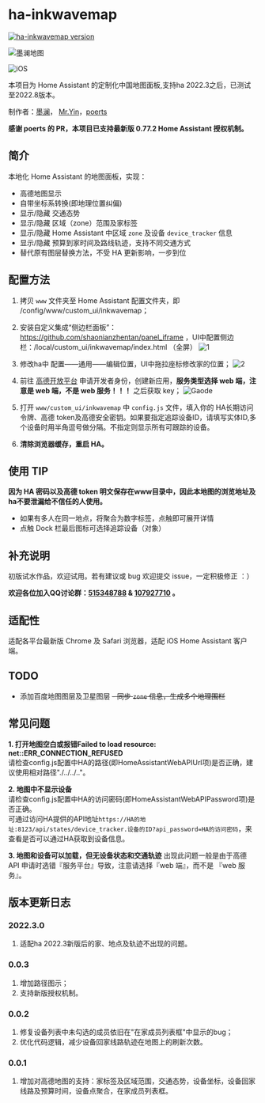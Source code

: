 # ha-inkwavemap
[![ha-inkwavemap version](https://img.shields.io/badge/ha--inkwavemap-2022.3.0-blue.svg)](https://github.com/dscao/ha-inkwavemap)
   
![墨澜地图](https://raw.githubusercontent.com/cxlwill/ha-inkwavemap/master/media/screenshot.jpg)

![iOS](https://raw.githubusercontent.com/cxlwill/ha-inkwavemap/master/media/ios.jpg)

本项目为 Home Assistant 的定制化中国地图面板,支持ha 2022.3之后，已测试至2022.8版本。

制作者：[墨澜](https://github.com/cxlwill)， [Mr.Yin](https://github.com/YinHangCode)，[poerts](https://github.com/poerts)

**感谢 poerts 的 PR，本项目已支持最新版 0.77.2 Home Assistant 授权机制。**

## 简介
本地化 Home Assistant 的地图面板，实现：

- 高德地图显示
- 自带坐标系转换(即地理位置纠偏)
- 显示/隐藏 交通态势
- 显示/隐藏 区域（zone）范围及家标签
- 显示/隐藏 Home Assistant 中区域 `zone` 及设备 `device_tracker` 信息
- 显示/隐藏 预算到家时间及路线轨迹，支持不同交通方式 
- 替代原有图层替换方法，不受 HA 更新影响，一步到位

## 配置方法
1. 拷贝 `www` 文件夹至 Home Assistant 配置文件夹，即 /config/www/custom_ui/inkwavemap；

2. 安装自定义集成“侧边栏面板”：https://github.com/shaonianzhentan/panel_iframe ，UI中配置侧边栏：/local/custom_ui/inkwavemap/index.html （全屏）
![1](https://user-images.githubusercontent.com/16587914/183838379-0fa4f227-5f38-4702-9f76-693b753148cf.jpg)

3. 修改ha中 配置——通用——编辑位置，UI中拖拉座标修改家的位置；
![2](https://user-images.githubusercontent.com/16587914/183839091-88de129e-6466-4abf-9149-d6220db38976.jpg)

3. 前往 [高德开放平台](http://lbs.amap.com/) 申请开发者身份，创建新应用，**服务类型选择 web 端，注意是 web 端，不是 web 服务！！！** 之后获取 key；
![Gaode](https://raw.githubusercontent.com/cxlwill/ha-inkwavemap/master/media/gaode.jpg)

4. 打开 `www/custom_ui/inkwavemap` 中 `config.js` 文件，填入你的 HA长期访问令牌、高德 token及高德安全密钥。如果要指定追踪设备ID，请填写实体ID,多个设备时用半角逗号做分隔。不指定则显示所有可跟踪的设备。

5. **清除浏览器缓存，重启 HA。**

## 使用 TIP
**因为 HA 密码以及高德 token 明文保存在www目录中，因此本地图的浏览地址及ha不要泄漏给不信任的人使用。**
- 如果有多人在同一地点，将聚合为数字标签，点触即可展开详情
- 点触 Dock 栏最后图标可选择追踪设备（对象）
 
## 补充说明
初版试水作品，欢迎试用。若有建议或 bug 欢迎提交 issue，一定积极修正 ：）

**欢迎各位加入QQ讨论群：[515348788](https://jq.qq.com/?_wv=1027&k=5ZGk07E) & [107927710](https://shang.qq.com/wpa/qunwpa?idkey=8b9566598f40dd68412065ada24184ef72c6bddaa11525ca26c4e1536a8f2a3d) 。**

## 适配性
适配各平台最新版 Chrome 及 Safari 浏览器，适配 iOS Home Assistant 客户端。

## TODO
- 添加百度地图图层及卫星图层
~~- 同步 `zone` 信息，生成多个地理围栏~~

## 常见问题
**1. 打开地图空白或报错Failed to load resource: net::ERR_CONNECTION_REFUSED**   
请检查config.js配置中HA的路径(即HomeAssistantWebAPIUrl项)是否正确，建议使用相对路径"./../../.."。   
   
**2. 地图中不显示设备**   
请检查config.js配置中HA的访问密码(即HomeAssistantWebAPIPassword项)是否正确。   
可通过访问HA提供的API地址`https://HA的地址:8123/api/states/device_tracker.设备的ID?api_password=HA的访问密码`，来查看是否可以通过HA获取到设备信息。

**3. 地图和设备可以加载，但无设备状态和交通轨迹**
出现此问题一般是由于高德 API 申请时选错『服务平台』导致，注意请选择『web 端』，而不是 『web 服务』。

## 版本更新日志

### 2022.3.0
1. 适配ha 2022.3新版后的家、地点及轨迹不出现的问题。

### 0.0.3
1. 增加路径图示；
2. 支持新版授权机制。

### 0.0.2
1. 修复设备列表中未勾选的成员依旧在"在家成员列表框"中显示的bug；  
2. 优化代码逻辑，减少设备回家线路轨迹在地图上的刷新次数。

### 0.0.1
1. 增加对高德地图的支持：家标签及区域范围，交通态势，设备坐标，设备回家线路及预算时间，设备点聚合，在家成员列表框。   

